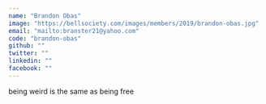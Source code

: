 ```yaml
---
name: "Brandon Obas"
image: "https://bellsociety.com/images/members/2019/brandon-obas.jpg"
email: "mailto:branster21@yahoo.com"
code: "brandon-obas"
github: ""
twitter: ""
linkedin: ""
facebook: ""
---
```

being weird is the same as being free